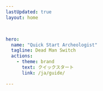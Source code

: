 ```yaml
---
lastUpdated: true
layout: home



hero:
  name: "Quick Start Archeologist"
  tagline: Dead Man Switch
  actions:
    - theme: brand
      text: クイックスタート
      link: /ja/guide/

---
```


